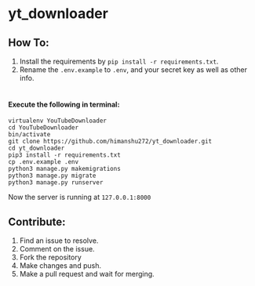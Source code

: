 # yt_downloader

## How To:
1. Install the requirements by `pip install -r requirements.txt`.
2. Rename the `.env.example` to `.env`, and your secret key as well as other info.
<br><br>
#### Execute the following in terminal:
```
virtualenv YouTubeDownloader
cd YouTubeDownloader
bin/activate
git clone https://github.com/himanshu272/yt_downloader.git
cd yt_downloader
pip3 install -r requirements.txt
cp .env.example .env
python3 manage.py makemigrations
python3 manage.py migrate
python3 manage.py runserver
```

Now the server is running at `127.0.0.1:8000`

## Contribute:
1. Find an issue to resolve.
2. Comment on the issue.
3. Fork the repository
4. Make changes and push.
5. Make a pull request and wait for merging.


